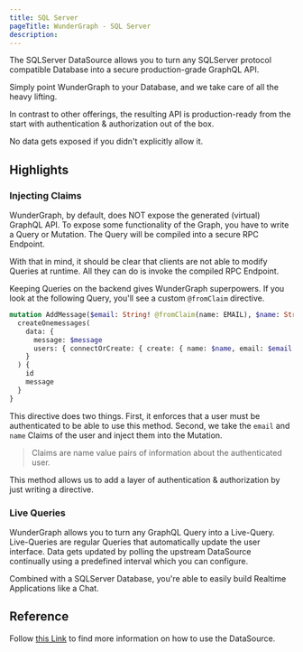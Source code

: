 ```yaml
---
title: SQL Server
pageTitle: WunderGraph - SQL Server
description:
---
```


The SQLServer DataSource allows you to turn any SQLServer protocol compatible Database into a secure production-grade GraphQL API.

Simply point WunderGraph to your Database, and we take care of all the heavy lifting.

In contrast to other offerings, the resulting API is production-ready from the start with authentication & authorization out of the box.

No data gets exposed if you didn't explicitly allow it.

## Highlights

### Injecting Claims

WunderGraph, by default, does NOT expose the generated (virtual) GraphQL API.
To expose some functionality of the Graph, you have to write a Query or Mutation.
The Query will be compiled into a secure RPC Endpoint.

With that in mind, it should be clear that clients are not able to modify Queries at runtime.
All they can do is invoke the compiled RPC Endpoint.

Keeping Queries on the backend gives WunderGraph superpowers.
If you look at the following Query, you'll see a custom `@fromClaim` directive.

```graphql
mutation AddMessage($email: String! @fromClaim(name: EMAIL), $name: String! @fromClaim(name: NAME), $message: String!) {
  createOnemessages(
    data: {
      message: $message
      users: { connectOrCreate: { create: { name: $name, email: $email }, where: { email: $email } } }
    }
  ) {
    id
    message
  }
}
```

This directive does two things.
First, it enforces that a user must be authenticated to be able to use this method.
Second, we take the `email` and `name` Claims of the user and inject them into the Mutation.

> Claims are name value pairs of information about the authenticated user.

This method allows us to add a layer of authentication & authorization by just writing a directive.

### Live Queries

WunderGraph allows you to turn any GraphQL Query into a Live-Query.
Live-Queries are regular Queries that automatically update the user interface.
Data gets updated by polling the upstream DataSource continually using a predefined interval which you can configure.

Combined with a SQLServer Database, you're able to easily build Realtime Applications like a Chat.

## Reference

Follow [this Link](/docs/wundergraph-config-ts-reference/configure-sqlserver-data-source) to find more information on how to use the DataSource.
